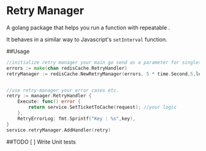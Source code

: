 # Retry Manager
A golang package that helps you run a function with repeatable .

It behaves in a similar way to Javascript's `setInterval` function.


##Usage

````go
//initialize retry manager your main go send as a parameter for singleton usage.
errors := make(chan redisCache.RetryHandler)
retryManager := redisCache.NewRetryManager(errors, 5 * time.Second,5,logger);


//use retry-manager your error cases etc.
retry := manager.RetryHandler {
    Execute: func() error {
        return service.SetTicketToCache(request); //your logic
    },
    RetryErrorLog: fmt.Sprintf("Key : %s",key),
}
service.retryManager.AddHandler(retry)
````

##TODO
[ ] Write Unit tests